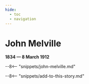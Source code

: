 ```yaml
---
hide:
  - toc
  - navigation 
---
```


# John Melville

**1834 — 8 March 1912**

--8<-- "snippets/john-melville.md"

--8<-- "snippets/add-to-this-story.md"
